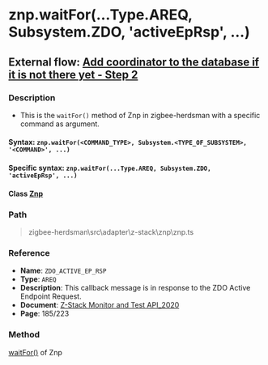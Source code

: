 # znp.waitFor(...Type.AREQ, Subsystem.ZDO, 'activeEpRsp', ...)

## External flow: [Add coordinator to the database if it is not there yet - Step 2](5_3_4_8_add_coordinator_to_the_database_if_it_is_not_there_yet.md#step-2-znpwaitfortypeareq-subsystemzdo-activeeprsp)

### Description
- This is the `waitFor()` method of Znp in zigbee-herdsman with a specific command as argument.

#### Syntax: `znp.waitFor(<COMMAND_TYPE>, Subsystem.<TYPE_OF_SUBSYSTEM>, '<COMMAND>', ...)`

#### Specific syntax: `znp.waitFor(...Type.AREQ, Subsystem.ZDO, 'activeEpRsp', ...)`

#### Class [Znp](...)

### Path
> zigbee-herdsman\src\adapter\z-stack\znp\znp.ts

### Reference
- **Name**: `ZDO_ACTIVE_EP_RSP` 
- **Type**: `AREQ`
- **Description**: This callback message is in response to the ZDO Active Endpoint Request.
- **Document**: [Z-Stack Monitor and Test API_2020](https://drive.google.com/file/d/1y9t4c9erLgI0HNlFCsCABP23IFJd_A_n/view?usp=sharing)
- **Page**: 185/223

### Method
[waitFor()]() of Znp